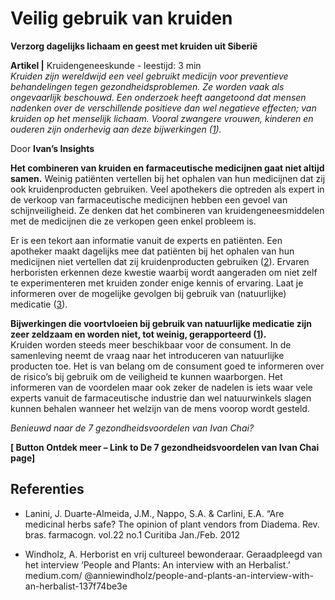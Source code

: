 # Veilig gebruik van kruiden

**Verzorg dagelijks lichaam en geest met kruiden uit Siberië**

**Artikel |** Kruidengeneeskunde - leestijd: 3 min <br>
_Kruiden zijn wereldwijd een veel gebruikt medicijn voor preventieve behandelingen tegen gezondheidsproblemen. Ze worden vaak als ongevaarlijk beschouwd. Een onderzoek heeft aangetoond dat mensen nadenken over de verschillende positieve dan wel negatieve effecten; van kruiden op het menselijk lichaam. Vooral zwangere vrouwen, kinderen en ouderen zijn onderhevig aan deze bijwerkingen ([1](http://www.scielo.br/scielo.php?script=sci_arttext&pid=S0102-695X2012000100004))._

Door **Ivan’s Insights**

**Het combineren van kruiden en farmaceutische medicijnen gaat niet altijd samen.**
Weinig patiënten vertellen bij het ophalen van hun medicijnen dat zij ook kruidenproducten gebruiken. Veel apothekers die optreden als expert in de verkoop van farmaceutische medicijnen hebben een gevoel van schijnveiligheid. Ze denken dat het combineren van kruidengeneesmiddelen met de medicijnen die ze verkopen geen enkel probleem is. 

Er is een tekort aan informatie vanuit de experts en patiënten. Een apotheker maakt dagelijks mee dat patiënten bij het ophalen van hun medicijnen niet vertellen dat zij kruidenproducten gebruiken ([2](https://www.cbg-meb.nl/onderwerpen/medicijninformatie-kruiden/interview-apotheker-mark-slager)). Ervaren herboristen erkennen deze kwestie waarbij wordt aangeraden om niet zelf te experimenteren met kruiden zonder enige kennis of ervaring. Laat je informeren over de mogelijke gevolgen bij gebruik van (natuurlijke) medicatie ([3](https://medium.com/@anniewindholz/people-and-plants-an-interview-with-an-herbalist-137f74be3e?)).

**Bijwerkingen die voortvloeien bij gebruik van natuurlijke medicatie zijn zeer zeldzaam en worden niet, tot weinig, gerapporteerd ([1](http://www.scielo.br/scielo.php?script=sci_arttext&pid=S0102-695X2012000100004)).** <br> Kruiden worden steeds meer beschikbaar voor de consument. In de samenleving neemt de vraag naar het introduceren van natuurlijke producten toe. Het is van belang om de consument goed te informeren over de risico’s bij gebruik om de veiligheid te kunnen waarborgen. Het informeren van de voordelen maar ook zeker de nadelen is iets waar vele experts vanuit de farmaceutische industrie dan wel natuurwinkels slagen kunnen behalen wanneer het welzijn van de mens voorop wordt gesteld. 


_Benieuwd naar de 7 gezondheidsvoordelen van Ivan Chai?_

**[ Button Ontdek meer – Link to De 7 gezondheidsvoordelen van Ivan Chai page]**

## Referenties 

* Lanini, J. Duarte-Almeida, J.M., Nappo, S.A. & Carlini, E.A. “Are medicinal herbs safe? The opinion of plant vendors from Diadema. Rev. bras. farmacogn. vol.22 no.1 Curitiba Jan./Feb. 2012 

* Windholz, A. Herborist en vrij cultureel bewonderaar. Geraadpleegd van het interview  ‘People and Plants: An interview with an Herbalist.’ medium.com/ @anniewindholz/people-and-plants-an-interview-with-an-herbalist-137f74be3e



